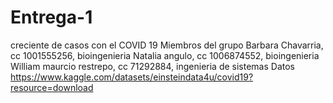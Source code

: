 # Entrega-1
creciente de casos con el COVID 19 
Miembros del grupo
Barbara Chavarria, cc 1001555256, bioingenieria 
Natalia angulo, cc 1006874552, bioingenieria 
William maurcio restrepo, cc 71292884, ingenieria de sistemas 
Datos
https://www.kaggle.com/datasets/einsteindata4u/covid19?resource=download 
